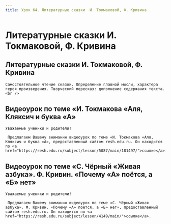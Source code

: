 ```yaml
---
title: Урок 64. Литературные сказки  И. Токмаковой, Ф. Кривина
---
```


# Литературные сказки  И. Токмаковой, Ф. Кривина

## Литературные сказки И. Токмаковой, Ф. Кривина

<p>
	Самостоятельное чтение сказок. Определение главной мысли, характера героя произведения. Творческий пересказ: дополнение содержания текста.<br />
</p>

## Видеоурок по теме «И. Токмакова «Аля, Кляксич и буква «А»

<p>
	Уважаемые ученики и родители!  
</p>
<p>
	 Предлагаем Вашему вниманию видеоурок по теме «И. Токмакова «Аля, Кляксич и буква «А», предоставленный сайтом resh.edu.ru. Он находится по <a href="https://resh.edu.ru/subject/lesson/5087/main/181497/">ссылке</a>.
</p>

## Видеоурок по теме «С. Чёрный «Живая азбука». Ф. Кривин. «Почему «А» поётся, а «Б» нет»

<p>
	Уважаемые ученики и родители!  
</p>
<p>
	 Предлагаем Вашему вниманию видеоурок по теме «С. Чёрный «Живая азбука». Ф. Кривин. «Почему «А» поётся, а «Б» нет», предоставленный сайтом resh.edu.ru. Он находится по <a href="https://resh.edu.ru/subject/lesson/4149/main/">ссылке</a>.
</p>
